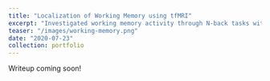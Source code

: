 ```yaml
---
title: "Localization of Working Memory using tfMRI"
excerpt: "Investigated working memory activity through N-back tasks with different sequence lengths and stimuli based on the Human Connectome Project's task-based fMRI data."
teaser: "/images/working-memory.png"
date: "2020-07-23"
collection: portfolio
---
```


Writeup coming soon!